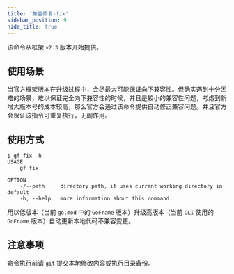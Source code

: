 ```yaml
---
title: '兼容修复-fix'
sidebar_position: 9
hide_title: true
---
```


该命令从框架 `v2.3` 版本开始提供。

## 使用场景

当官方框架版本在升级过程中，会尽最大可能保证向下兼容性。但确实遇到十分困难的场景，难以保证完全向下兼容性的时候，并且是较小的兼容性问题，考虑到新增大版本号的成本较高，那么官方会通过该命令提供自动修正兼容问题。并且官方会保证该指令可重复执行，无副作用。

## 使用方式

```
$ gf fix -h
USAGE
    gf fix

OPTION
    -/--path     directory path, it uses current working directory in default
    -h, --help   more information about this command
```

用以低版本（当前 `go.mod` 中的 `GoFrame` 版本）升级高版本（当前 `CLI` 使用的 `GoFrame` 版本）自动更新本地代码不兼容变更。

## 注意事项

命令执行前请 `git` 提交本地修改内容或执行目录备份。